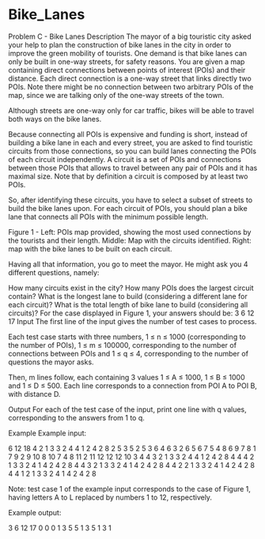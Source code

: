 # Bike_Lanes

Problem C - Bike Lanes
Description
The mayor of a big touristic city asked your help to plan the construction of bike lanes in the city in order to improve the green mobility of tourists. One demand is that bike lanes can only be built in one-way streets, for safety reasons. You are given a map containing direct connections between points of interest (POIs) and their distance. Each direct connection is a one-way street that links directly two POIs. Note there might be no connection between two arbitrary POIs of the map, since we are talking only of the one-way streets of the town.

Although streets are one-way only for car traffic, bikes will be able to travel both ways on the bike lanes.

Because connecting all POIs is expensive and funding is short, instead of building a bike lane in each and every street, you are asked to find touristic circuits from those connections, so you can build lanes connecting the POIs of each circuit independently. A circuit is a set of POIs and connections between those POIs that allows to travel between any pair of POIs and it has maximal size. Note that by definition a circuit is composed by at least two POIs.

So, after identifying these circuits, you have to select a subset of streets to build the bike lanes upon. For each circuit of POIs, you should plan a bike lane that connects all POIs with the minimum possible length.


Figure 1 - Left: POIs map provided, showing the most used connections by the tourists and their length. Middle: Map with the circuits identified. Right: map with the bike lanes to be built on each circuit.

Having all that information, you go to meet the mayor. He might ask you 4 different questions, namely:

How many circuits exist in the city?
How many POIs does the largest circuit contain?
What is the longest lane to build (considering a different lane for each circuit)?
What is the total length of bike lane to build (considering all circuits)?
For the case displayed in Figure 1, your answers should be:
3
6
12
17
Input
The first line of the input gives the number of test cases to process.

Each test case starts with three numbers, 1 ≤ n ≤ 1000 (corresponding to the number of POIs), 1 ≤ m ≤ 100000, corresponding to the number of connections between POIs and 1 ≤ q ≤ 4, corresponding to the number of questions the mayor asks.

Then, m lines follow, each containing 3 values 1 ≤ A ≤ 1000, 1 ≤ B ≤ 1000 and 1 ≤ D ≤ 500. Each line corresponds to a connection from POI A to POI B, with distance D.

Output
For each of the test case of the input, print one line with q values, corresponding to the answers from 1 to q.

Example
Example input:

6
12 18 4
2 1 3
3 2 4
4 1 2
4 2 8
2 5 3
5 2 5
3 6 4
6 3 2
6 5 6
7 5 4
8 6 9
7 8 1
7 9 2
9 10 8
10 7 4
8 11 2
11 12 12
12 10 3
4 4 3
2 1 3
3 2 4
4 1 2
4 2 8
4 4 4
2 1 3
3 2 4
1 4 2
4 2 8
4 4 3
2 1 3
3 2 4
1 4 2
4 2 8
4 4 2
2 1 3
3 2 4
1 4 2
4 2 8
4 4 1
2 1 3
3 2 4
1 4 2
4 2 8

Note: test case 1 of the example input corresponds to the case of Figure 1, having letters A to L replaced by numbers 1 to 12, respectively.

Example output:

3 6 12 17
0 0 0
1 3 5 5
1 3 5 
1 3
1

